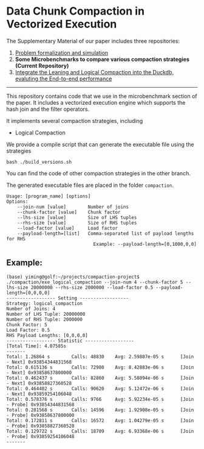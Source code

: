 # Data Chunk Compaction in Vectorized Execution

The Supplementary Material of our paper includes three repositories:
1. [Problem formalization and simulation](https://github.com/YimingQiao/Chunk-Compaction-Formalization)
2. **Some Microbenchmarks to compare various compaction strategies (Current Repository)**
3. [Integrate the Leaning and Logical Compaction into the Duckdb, evaluting the End-to-end performance](https://github.com/YimingQiao/Chunk-Compaction-in-Duckdb)

---

This repository contains code that we use in the microbenchmark section of the paper. 
It includes a vectorized execution engine which supports the hash join and the filter operators. 

It implements several compaction strategies, including
 - Logical Compaction

We provide a compile script that can generate the executable file using the strategies

    bash ./build_versions.sh

You can find the code of other compaction strategies in the other branch. 

The generated executable files are placed in the folder `compaction`.

    Usage: [program_name] [options]
    Options:
        --join-num [value]        Number of joins
        --chunk-factor [value]    Chunk factor
        --lhs-size [value]        Size of LHS tuples
        --rhs-size [value]        Size of RHS tuples
        --load-factor [value]     Load factor
        --payload-length=[list]   Comma-separated list of payload lengths for RHS   
                                    Example: --payload-length=[0,1000,0,0]

## Example:

    (base) yiming@golf:~/projects/compaction-project$ ./compaction/exe_logical_compaction --join-num 4 --chunk-factor 5 --lhs-size 20000000 --rhs-size 2000000 --load-factor 0.5 --payload-length=[0,0,0,0]
    ------------------ Setting ------------------
    Strategy: logical_compaction
    Number of Joins: 4
    Number of LHS Tuple: 20000000
    Number of RHS Tuple: 2000000
    Chunk Factor: 5
    Load Factor: 0.5
    RHS Payload Lengths: [0,0,0,0]
    ------------------ Statistic ------------------
    [Total Time]: 4.07585s
    -------
    Total: 1.26864 s        Calls: 48830    Avg: 2.59807e-05 s      [Join - Next] 0x93854344831568
    Total: 0.615136 s       Calls: 72980    Avg: 8.42883e-06 s      [Join - Next] 0x93858637800000
    Total: 0.462437 s       Calls: 82860    Avg: 5.58094e-06 s      [Join - Next] 0x93858827360528
    Total: 0.464402 s       Calls: 90620    Avg: 5.12472e-06 s      [Join - Next] 0x93859254106048
    Total: 0.578376 s       Calls: 9766     Avg: 5.92234e-05 s      [Join - Probe] 0x93854344831568
    Total: 0.281568 s       Calls: 14596    Avg: 1.92908e-05 s      [Join - Probe] 0x93858637800000
    Total: 0.172811 s       Calls: 16572    Avg: 1.04279e-05 s      [Join - Probe] 0x93858827360528
    Total: 0.129722 s       Calls: 18709    Avg: 6.93368e-06 s      [Join - Probe] 0x93859254106048
    -------
    
